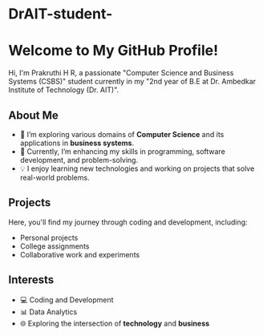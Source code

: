 # DrAIT-student-
# Welcome to My GitHub Profile!  

Hi, I'm Prakruthi H R, a passionate "Computer Science and Business Systems (CSBS)" student currently in my "2nd year of B.E at Dr. Ambedkar Institute of Technology (Dr. AIT)".  


## About Me  
- 🔭 I’m exploring various domains of **Computer Science** and its applications in **business systems**.  
- 🌱 Currently, I’m enhancing my skills in programming, software development, and problem-solving.  
- 💡 I enjoy learning new technologies and working on projects that solve real-world problems.  



## Projects  
Here, you'll find my journey through coding and development, including:  
- Personal projects  
- College assignments  
- Collaborative work and experiments  



## Interests  
- 💻 Coding and Development  
- 📊 Data Analytics  
- 🌐 Exploring the intersection of **technology** and **business**  

